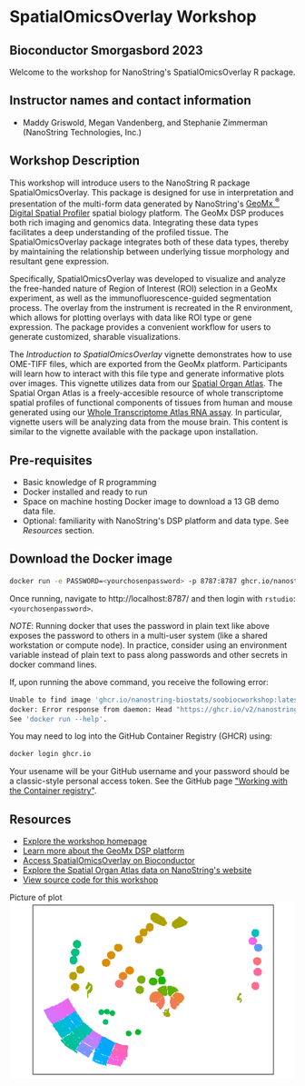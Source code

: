 # SpatialOmicsOverlay Workshop
## Bioconductor Smorgasbord 2023

Welcome to the workshop for NanoString's SpatialOmicsOverlay R package. 

## Instructor names and contact information
* Maddy Griswold, Megan Vandenberg, and Stephanie Zimmerman (NanoString Technologies, Inc.)

## Workshop Description
 This workshop will introduce users to the NanoString R package SpatialOmicsOverlay. This package is designed for use in interpretation and presentation of the multi-form data generated by NanoString's [GeoMx <sup>&reg;</sup> Digital Spatial Profiler](https://nanostring.com/products/geomx-digital-spatial-profiler/geomx-dsp-overview/) spatial biology platform. The GeoMx DSP produces both rich imaging and genomics data. Integrating these data types facilitates a deep understanding of the profiled tissue. The SpatialOmicsOverlay package integrates both of these data types, thereby by maintaining the relationship between underlying tissue morphology and resultant gene expression. 

Specifically, SpatialOmicsOverlay was developed to visualize and analyze the free-handed nature of Region of Interest (ROI) selection in a GeoMx experiment, as well as the immunofluorescence-guided segmentation process. The overlay from the instrument is recreated in the R environment, which allows for plotting overlays with data like ROI type or gene expression. The package provides a convenient workflow for users to generate customized, sharable visualizations.

The *Introduction to SpatialOmicsOverlay* vignette demonstrates how to use OME-TIFF files, which are exported from the GeoMx platform. Participants will learn how to interact with this file type and generate informative plots over images. This vignette utilizes data from our [Spatial Organ Atlas](https://nanostring.com/products/geomx-digital-spatial-profiler/spatial-organ-atlas/). The Spatial Organ Atlas is a freely-accesible resource of whole transcriptome spatial profiles of functional components of tissues from human and mouse generated using our [Whole Transcriptome Atlas RNA assay](https://doi.org/10.1101/2021.09.29.462442). In particular, vignette users will be analyzing data from the mouse brain. This content is similar to the vignette available with the package upon installation.


## Pre-requisites
* Basic knowledge of R programming
* Docker installed and ready to run
* Space on machine hosting Docker image to download a 13 GB demo data file.
* Optional: familiarity with NanoString's DSP platform and data type. See *Resources* section.


## Download the Docker image

```sh
docker run -e PASSWORD=<yourchosenpassword> -p 8787:8787 ghcr.io/nanostring-biostats/soobiocworkshop
```
Once running, navigate to http://localhost:8787/ and then login with `rstudio`:`<yourchosenpassword>`. 


*NOTE*: Running docker that uses the password in plain text like above exposes the password to others 
in a multi-user system (like a shared workstation or compute node). In practice, consider using an environment 
variable instead of plain text to pass along passwords and other secrets in docker command lines. 

If, upon running the above command, you receive the following error:
```sh
Unable to find image 'ghcr.io/nanostring-biostats/soobiocworkshop:latest' locally
docker: Error response from daemon: Head "https://ghcr.io/v2/nanostring-biostats/soobiocworkshop/manifests/latest": unauthorized.
See 'docker run --help'.
```
You may need to log into the GitHub Container Registry (GHCR) using:
```sh
docker login ghcr.io
```
Your usename will be your GitHub username and your password should be a classic-style personal access token. See the GitHub page ["Working with the Container registry"](https://docs.github.com/en/packages/working-with-a-github-packages-registry/working-with-the-container-registry).


## Resources
* [Explore the workshop homepage](https://nanostring-biostats.github.io/SOOBiocWorkshop/index.html)
* [Learn more about the GeoMx DSP platform](https://nanostring.com/products/geomx-digital-spatial-profiler/geomx-dsp-overview/)
* [Access SpatialOmicsOverlay on Bioconductor](https://bioconductor.org/packages/release/bioc/html/SpatialOmicsOverlay.html)
* [Explore the Spatial Organ Atlas data on NanoString's website](https://nanostring.com/products/geomx-digital-spatial-profiler/spatial-organ-atlas/)
* [View source code for this workshop](https://github.com/Nanostring-Biostats/SOOBiocWorkshop)




Picture of plot
![image](https://github.com/Nanostring-Biostats/SOOBiocWorkshop/blob/2f35096ebef487e39dc628446a8601600a9e2cb5/images/plotSpatialOverlay1.png?raw=true)